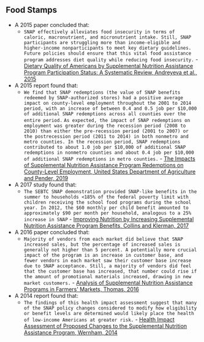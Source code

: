 ## Food Stamps
- A 2015 paper concluded that:
    - `SNAP effectively alleviates food insecurity in terms of caloric, macronutrient, and micronutrient intake. Still, SNAP participants are struggling more than income-eligible and higher-income nonparticipants to meet key dietary guidelines. Future policies should ensure that this vital food assistance program addresses diet quality while reducing food insecurity.` - [Dietary Quality of Americans by Supplemental Nutrition Assistance Program Participation Status: A Systematic Review, Andreyeva et al., 2015](https://annas-archive.org/scidb/10.1016/j.amepre.2015.04.035)
- A 2015 report found that:
    - `We find that SNAP redemptions (the value of SNAP benefits redeemed by SNAP-authorized stores) had a positive average impact on county-level employment throughout the 2001 to 2014 period, with an increase of between 0.4 and 0.5 job per $10,000 of additional SNAP redemptions across all counties over the entire period.` `As expected, the impact of SNAP redemptions on employment was greater during the recession period (2008 to 2010) than either the pre-recession period (2001 to 2007) or the postrecession period (2011 to 2014) in both nonmetro and metro counties. In the recession period, SNAP redemptions contributed to about 1.0 job per $10,000 of additional SNAP redemptions in nonmetro counties and about 0.4 job per $10,000 of additional SNAP redemptions in metro counties.` - [The Impacts of Supplemental Nutrition Assistance Program Redemptions on County-Level Employment, United States Department of Agriculture and Pender, 2019](https://www.ers.usda.gov/webdocs/publications/93169/err-263.pdf?v=1509.3)
- A 2017 study found that:
    - `The SEBTC SNAP demonstration provided SNAP-like benefits in the summer to households <185% of the federal poverty limit with children receiving the school food programs during the school year. In 2012, the $60 monthly per child benefit amounted to approximately $90 per month per household, analogous to a 25% increase in SNAP` - [Improving Nutrition by Increasing Supplemental Nutrition Assistance Program Benefits, Collins and Klerman, 2017](https://www.ajpmonline.org/action/showPdf?pii=S0749-3797%2816%2930389-0)
- A 2016 paper concluded that:
    - `Majority of vendors from each market did believe that SNAP increased sales, but the percentage of increased sales is generally not higher than 5 percent. A potentially more crucial impact of the program is an increase in customer base, and fewer vendors in each market saw their customer base increase due to SNAP acceptance. Still, a majority of vendors did feel that the customer base has increased, that number could rise if the amount of promotional materials increased, drawing in new market customers.` - [Analysis of Supplemental Nutrition Assistance Programs in Farmers' Markets, Thomas, 2016](https://scholarworks.uark.edu/cgi/viewcontent.cgi?article=1002&context=scwkuht)
- A 2014 report found that:
    - `The findings of this health impact assessment suggest that many of the SNAP policy changes considered to modify how eligibility or benefit levels are determined would likely place the health of low-income Americans at greater risk.` - [Health Impact Assessment of Proposed Changes to the Supplemental Nutrition Assistance Program, Wernham, 2014](https://www.pewtrusts.org/~/media/assets/2014/11/hiahealthimpactsnapwhitepaper.pdf)